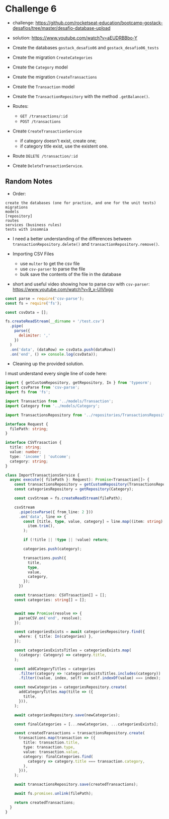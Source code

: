 # Challenge 6

- challenge: <https://github.com/rocketseat-education/bootcamp-gostack-desafios/tree/master/desafio-database-upload>
- solution: <https://www.youtube.com/watch?v=aEUDRBBbo-Y>


- Create the databases `gostack_desafio06` and `gostack_desafio06_tests`
- Create the migration `CreateCategories`
- Create the `Category` model
- Create the migration `CreateTransactions`
- Create the `Transaction` model
- Create the `TransactionRepository` with the method `.getBalance()`.
- Routes:
  - `GET /transactions/:id`
  - `POST /transactions`
- Create `CreateTransactionService`
  - if category doesn't exist, create one;
  - if category title exist, use the existent one.
- Route `DELETE /transaction/:id`
- Create `DeleteTransactionService`.

## Random Notes

- Order:
```
create the databases (one for practice, and one for the unit tests)
migrations
models
[repository]
routes
services (business rules)
tests with insomnia
```

- I need a better understanding of the differences between `transactionRepository.delete()` and `transactionRepository.remove()`.

- Importing CSV Files
  - use `multer` to get the csv file
  - use `csv-parser` to parse the file
  - bulk save the contents of the file in the database

- short and useful video showing how to parse csv with `csv-parser`: <https://www.youtube.com/watch?v=9_x-UIVlxgo>
```js
const parse = require('csv-parse');
const fs = require('fs');

const csvData = [];

fs.createReadStream(__dirname + '/test.csv')
  .pipe(
    parse({
      delimiter: ','
    })
  )
  .on('data', (dataRow) => csvData.push(dataRow))
  .on('end', () => console.log(csvData));
```

- Cleaning up the provided solution.



I must understand every single line of code here:
```ts
import { getCustomRepository, getRepository, In } from 'typeorm';
import csvParse from 'csv-parse';
import fs from 'fs';

import Transaction from '../models/Transaction';
import Category from '../models/Category';

import TransactionsRepository from '../repositories/TransactionsRepository';

interface Request {
  filePath: string;
}

interface CSVTrasaction {
  title: string;
  value: number;
  type: 'income' | 'outcome';
  category: string;
}

class ImportTransactionsService {
  async execute({ filePath }: Request): Promise<Transaction[]> {
    const transactionsRepository = getCustomRepository(TransactionsRepository);
    const categoriesRepository = getRepository(Category);

    const csvStream = fs.createReadStream(filePath);

    csvStream
      .pipe(csvParse({ from_line: 2 }))
      .on('data', line => {
        const [title, type, value, category] = line.map((item: string) =>
          item.trim(),
        );

        if (!title || !type || !value) return;

        categories.push(category);

        transactions.push({
          title,
          type,
          value,
          category,
        });
      })

    const transactions: CSVTrasaction[] = [];
    const categories: string[] = [];


    await new Promise(resolve => {
      parseCSV.on('end', resolve);
    });

    const categoriesExists = await categoriesRepository.find({
      where: { title: In(categories) },
    });

    const categoriesExistsTitles = categoriesExists.map(
      (category: Category) => category.title,
    );

    const addCategoryTitles = categories
      .filter(category => !categoriesExistsTitles.includes(category))
      .filter((value, index, self) => self.indexOf(value) === index);

    const newCategories = categoriesRepository.create(
      addCategoryTitles.map(title => ({
        title,
      })),
    );

    await categoriesRepository.save(newCategories);

    const finalCategories = [...newCategories, ...categoriesExists];

    const createdTransactions = transactionsRepository.create(
      transactions.map(transaction => ({
        title: transaction.title,
        type: transaction.type,
        value: transaction.value,
        category: finalCategories.find(
          category => category.title === transaction.category,
        ),
      })),
    );

    await transactionsRepository.save(createdTransactions);

    await fs.promises.unlink(filePath);

    return createdTransactions;
  }
}
```
